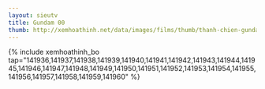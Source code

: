 ```yaml
---
layout: sieutv
title: Gundam 00
thumb: http://xemhoathinh.net/data/images/films/thumb/thanh-chien-gundam-00-2009.jpg
---
```

{% include xemhoathinh_bo tap="141936,141937,141938,141939,141940,141941,141942,141943,141944,141945,141946,141947,141948,141949,141950,141951,141952,141953,141954,141955,141956,141957,141958,141959,141960" %} 
